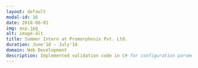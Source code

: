 ```yaml
---
layout: default
modal-id: 16
date: 2018-06-01
img: asp.jpg
alt: image-alt
title: Summer Intern at Promorphosis Pvt. Ltd.
duration: June'18 - July'18
domain: Web Development
description: Implemented validation code in C# for configuration parameters of their web application built using the ASP.net framework. A simple HTML table in a frontend webpage displays the default values for various ASP.net specific web application parameters, the actual values set for them in the backend code, and the expected values. Identification of correctly/incorrectly set values for these parameters is further eased via simple green and red color code highlighting in the UI.
---
```

